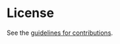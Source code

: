 # License

See the
[guidelines for contributions](https://github.com/GenEars/draft-noria-incident-management-at-scale/blob/main/CONTRIBUTING.md).
